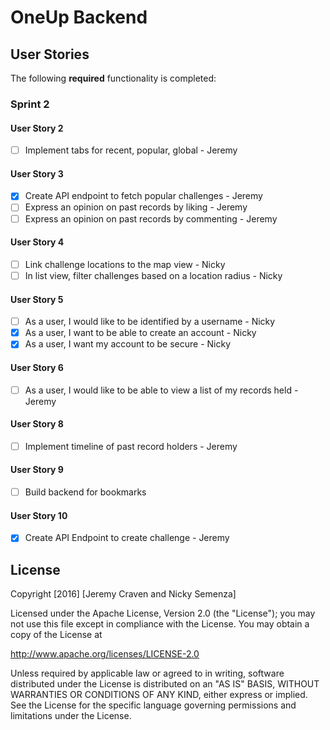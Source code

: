 # OneUp Backend 

## User Stories

The following **required** functionality is completed:

### Sprint 2

#### User Story 2

- [ ] Implement tabs for recent, popular, global - Jeremy 

#### User Story 3

- [X] Create API endpoint to fetch popular challenges - Jeremy
- [ ] Express an opinion on past records by liking - Jeremy
- [ ] Express an opinion on past records by commenting - Jeremy

#### User Story 4

- [ ] Link challenge locations to the map view - Nicky
- [ ] In list view, filter challenges based on a location radius - Nicky

#### User Story 5

- [ ] As a user, I would like to be identified by a username - Nicky
- [X] As a user, I want to be able to create an account - Nicky
- [X] As a user, I want my account to be secure - Nicky

#### User Story 6

- [ ] As a user, I would like to be able to view a list of my records held - Jeremy

#### User Story 8

- [ ] Implement timeline of past record holders - Jeremy

#### User Story 9

- [ ] Build backend for bookmarks

#### User Story 10

- [X] Create API Endpoint to create challenge - Jeremy

## License

Copyright [2016] [Jeremy Craven and Nicky Semenza]

Licensed under the Apache License, Version 2.0 (the "License");
you may not use this file except in compliance with the License.
You may obtain a copy of the License at

http://www.apache.org/licenses/LICENSE-2.0

Unless required by applicable law or agreed to in writing, software
distributed under the License is distributed on an "AS IS" BASIS,
WITHOUT WARRANTIES OR CONDITIONS OF ANY KIND, either express or implied.
See the License for the specific language governing permissions and
limitations under the License.
